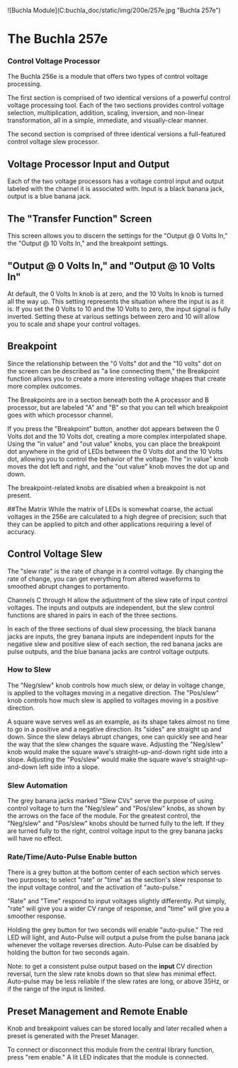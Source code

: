 ![Buchla Module](C:buchla_doc/static/img/200e/257e.jpg "Buchla 257e”)

# The Buchla 257e
### Control Voltage Processor

 The Buchla 256e is a module that offers two types of control voltage processing.

 The first section is comprised of two identical versions of a powerful control voltage processing tool. Each of the two sections provides control voltage selection, multiplication, addition, scaling, inversion, and non-linear transformation, all in a simple, immediate, and visually-clear manner.

 The second section is comprised of three identical versions a full-featured control voltage slew processor.

## Voltage Processor Input and Output
 Each of the two voltage processors has a voltage control input and output labeled with the channel it is associated with. Input is a black banana jack, output is a blue banana jack.

## The "Transfer Function" Screen
 This screen allows you to discern the settings for the "Output @ 0 Volts In," the "Output @ 10 Volts In," and the breakpoint settings.

## "Output @ 0 Volts In," and "Output @ 10 Volts In"
 At default, the 0 Volts In knob is at zero, and the 10 Volts In knob is turned all the way up. This setting represents the situation where the input is as it is. If you set the 0 Volts to 10 and the 10 Volts to zero, the input signal is fully inverted. Setting these at various settings between zero and 10 will allow you to scale and shape your control voltages.

## Breakpoint
 Since the relationship between the "0 Volts" dot and the "10 volts" dot on the screen can be described as "a line connecting them," the Breakpoint function allows you to create a more interesting voltage shapes that create more complex outcomes.

 The Breakpoints are in a section beneath both the A processor and B processor, but are labeled "A" and "B" so that you can tell which breakpoint goes with which processor channel.

If you press the "Breakpoint" button, another dot appears between the 0 Volts dot and the 10 Volts dot, creating a more complex interpolated shape. Using the "in value" and "out value" knobs, you can place the breakpoint dot anywhere in the grid of LEDs between the 0 Volts dot and the 10 Volts dot, allowing you to control the behavior of the voltage. The "in value" knob moves the dot left and right, and the "out value" knob moves the dot up and down.

 The breakpoint-related knobs are disabled when a breakpoint is not present.

##The Matrix
 While the matrix of LEDs is somewhat coarse, the actual voltages in the 256e are calculated to a high degree of precision; such that they can be applied to pitch and other applications requiring a level of accuracy.

## Control Voltage Slew
 The "slew rate" is the rate of change in a control voltage. By changing the rate of change, you can get everything from altered waveforms to smoothed abrupt changes to portamento.

 Channels C through H allow the adjustment of the slew rate of input control voltages. The inputs and outputs are independent, but the slew control functions are shared in pairs in each of the three sections.

 In each of the three sections of dual slew processing, the black banana jacks are inputs, the grey banana inputs are independent inputs for the negative slew and positive slew of each section, the red banana jacks are pulse outputs, and the blue banana jacks are control voltage outputs.

### How to Slew
 The "Neg/slew" knob controls how much slew, or delay in voltage change, is applied to the voltages moving in a negative direction. The "Pos/slew" knob controls how much slew is applied to voltages moving in a positive direction.

 A square wave serves well as an example, as its shape takes almost no time to go in a positive and a negative direction. Its "sides" are straight up and down. Since the slew delays abrupt changes, one can quickly see and hear the way that the slew changes the square wave. Adjusting the "Neg/slew" knob would make the square wave's straight-up-and-down right side into a slope. Adjusting the "Pos/slew" would make the square wave's straight-up-and-down left side into a slope.

### Slew Automation
 The grey banana jacks marked "Slew CVs" serve the purpose of using control voltage to turn the "Neg/slew" and "Pos/slew" knobs, as shown by the arrows on the face of the module. For the greatest control, the "Neg/slew" and "Pos/slew" knobs should be turned fully to the left. If they are turned fully to the right, control voltage input to the grey banana jacks will have no effect.

### Rate/Time/Auto-Pulse Enable button
 There is a grey button at the bottom center of each section which serves two purposes; to select "rate" or "time" as the section's slew response to the input voltage control, and the activation of "auto-pulse."

 "Rate" and "Time" respond to input voltages slightly differently. Put simply, "rate" will give you a wider CV range of response, and "time" will give you a smoother response.

 Holding the grey button for two seconds will enable "auto-pulse." The red LED will light, and Auto-Pulse will output a pulse from the pulse banana jack whenever the voltage reverses direction. Auto-Pulse can be disabled by holding the button for two seconds again.

Note: to get a consistent pulse output based on the **input** CV direction reversal, turn the slew rate knobs down so that slew has minimal effect. Auto-pulse may be less reliable if the slew rates are long, or above 35Hz, or if the range of the input is limited.

## Preset Management and Remote Enable
 Knob and breakpoint values can be stored locally and later recalled when a preset is generated with the Preset Manager.

 To connect or disconnect this module from the central library function, press "rem enable." A lit LED indicates that the module is connected.
